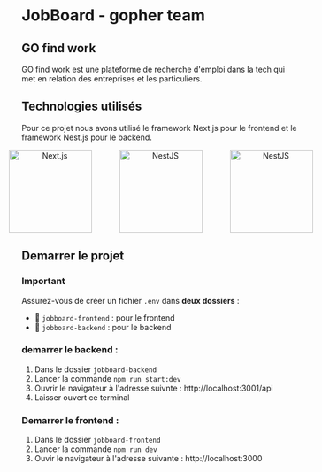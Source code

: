 # JobBoard - gopher team

## GO find work

<p>GO find work est une plateforme de recherche d'emploi dans la tech qui met en relation des entreprises et les particuliers.</p>

## Technologies utilisés

<p>
Pour ce projet nous avons utilisé le framework Next.js pour le frontend et le framework Nest.js pour le backend.
</p>

<p align="center" style="display: flex; justify-content: center; align-items: center; gap: 50px;">
  <img src="https://logowik.com/content/uploads/images/nextjs2106.logowik.com.webp" alt="Next.js" width="150"/>
  <img src="https://cms.rootstack.com/sites/default/files/inline-images/nest_0.png" alt="NestJS" width="150"/>
  <img src="https://www.impulsmap.fr/wp-content/uploads/2016/07/LogoPostgreSql100reel.png" alt="NestJS" width="150"/>
</p>

## Demarrer le projet

### Important

Assurez-vous de créer un fichier `.env` dans **deux dossiers** :

- 📁 `jobboard-frontend` : pour le frontend
- 📁 `jobboard-backend` : pour le backend

### demarrer le backend :

1. Dans le dossier `jobboard-backend`
2. Lancer la commande `npm run start:dev`
3. Ouvrir le navigateur à l'adresse suivnte : http://localhost:3001/api
4. Laisser ouvert ce terminal

### Demarrer le frontend :

1. Dans le dossier `jobboard-frontend`
2. Lancer la commande `npm run dev`
3. Ouvir le navigateur à l'adresse suivante : http://localhost:3000
